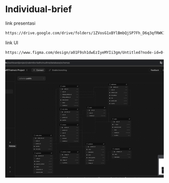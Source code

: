 # Individual-brief

link presentasi
```bash
https://drive.google.com/drive/folders/1ZVosG1xBYlBmbQjSP7Fh_D6q3qfRWK10?usp=share_link
```

link UI
```bash
https://www.figma.com/design/a01F9sh1dwEzIyeMYIi3gm/Untitled?node-id=0-1&t=SwBvxjq9EhCsGMPu-1
```
![ERD](./img-database/Screenshot%202025-04-18%20at%2022.15.49.png)